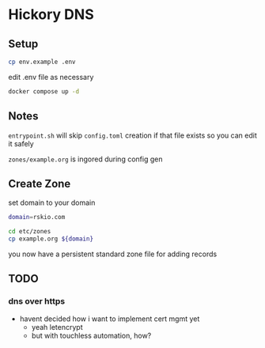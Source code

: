 # Hickory DNS

## Setup

``` bash
cp env.example .env
```

edit .env file as necessary

``` bash
docker compose up -d
```

## Notes

`entrypoint.sh` will skip `config.toml` creation if that file exists so you can edit it safely

`zones/example.org` is ingored during config gen

## Create Zone

set domain to your domain

``` bash
domain=rskio.com
```

``` bash
cd etc/zones
cp example.org ${domain}
```

you now have a persistent standard zone file for adding records

## TODO

### dns over https

- havent decided how i want to implement cert mgmt yet
  - yeah letencrypt
  - but with touchless automation, how?
